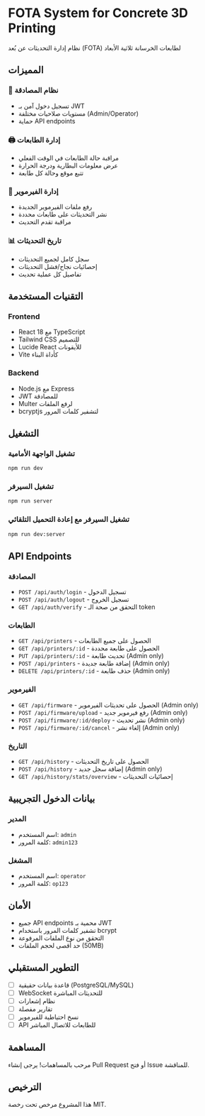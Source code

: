 # FOTA System for Concrete 3D Printing

نظام إدارة التحديثات عن بُعد (FOTA) لطابعات الخرسانة ثلاثية الأبعاد

## المميزات

### 🔐 نظام المصادقة
- تسجيل دخول آمن بـ JWT
- مستويات صلاحيات مختلفة (Admin/Operator)
- حماية API endpoints

### 🖨️ إدارة الطابعات
- مراقبة حالة الطابعات في الوقت الفعلي
- عرض معلومات البطارية ودرجة الحرارة
- تتبع موقع وحالة كل طابعة

### 🔄 إدارة الفيرموير
- رفع ملفات الفيرموير الجديدة
- نشر التحديثات على طابعات محددة
- مراقبة تقدم التحديث

### 📊 تاريخ التحديثات
- سجل كامل لجميع التحديثات
- إحصائيات نجاح/فشل التحديثات
- تفاصيل كل عملية تحديث

## التقنيات المستخدمة

### Frontend
- React 18 مع TypeScript
- Tailwind CSS للتصميم
- Lucide React للأيقونات
- Vite كأداة البناء

### Backend
- Node.js مع Express
- JWT للمصادقة
- Multer لرفع الملفات
- bcryptjs لتشفير كلمات المرور

## التشغيل

### تشغيل الواجهة الأمامية
```bash
npm run dev
```

### تشغيل السيرفر
```bash
npm run server
```

### تشغيل السيرفر مع إعادة التحميل التلقائي
```bash
npm run dev:server
```

## API Endpoints

### المصادقة
- `POST /api/auth/login` - تسجيل الدخول
- `POST /api/auth/logout` - تسجيل الخروج
- `GET /api/auth/verify` - التحقق من صحة الـ token

### الطابعات
- `GET /api/printers` - الحصول على جميع الطابعات
- `GET /api/printers/:id` - الحصول على طابعة محددة
- `PUT /api/printers/:id` - تحديث طابعة (Admin only)
- `POST /api/printers` - إضافة طابعة جديدة (Admin only)
- `DELETE /api/printers/:id` - حذف طابعة (Admin only)

### الفيرموير
- `GET /api/firmware` - الحصول على تحديثات الفيرموير (Admin only)
- `POST /api/firmware/upload` - رفع فيرموير جديد (Admin only)
- `POST /api/firmware/:id/deploy` - نشر تحديث (Admin only)
- `POST /api/firmware/:id/cancel` - إلغاء نشر (Admin only)

### التاريخ
- `GET /api/history` - الحصول على تاريخ التحديثات
- `POST /api/history` - إضافة سجل جديد (Admin only)
- `GET /api/history/stats/overview` - إحصائيات التحديثات

## بيانات الدخول التجريبية

### المدير
- اسم المستخدم: `admin`
- كلمة المرور: `admin123`

### المشغل
- اسم المستخدم: `operator`
- كلمة المرور: `op123`

## الأمان

- جميع API endpoints محمية بـ JWT
- تشفير كلمات المرور باستخدام bcrypt
- التحقق من نوع الملفات المرفوعة
- حد أقصى لحجم الملفات (50MB)

## التطوير المستقبلي

- [ ] قاعدة بيانات حقيقية (PostgreSQL/MySQL)
- [ ] WebSocket للتحديثات المباشرة
- [ ] نظام إشعارات
- [ ] تقارير مفصلة
- [ ] نسخ احتياطية للفيرموير
- [ ] API للطابعات للاتصال المباشر

## المساهمة

مرحب بالمساهمات! يرجى إنشاء Pull Request أو فتح Issue للمناقشة.

## الترخيص

هذا المشروع مرخص تحت رخصة MIT.